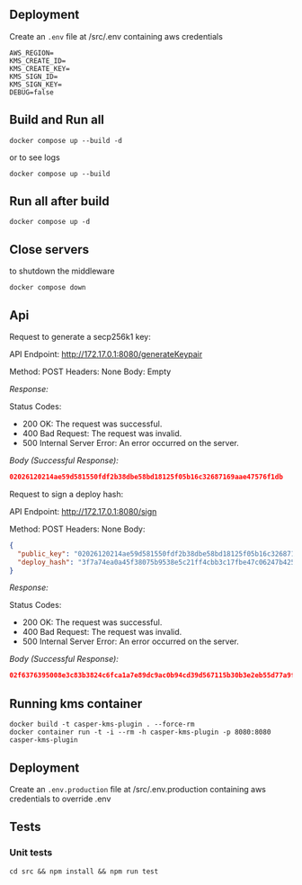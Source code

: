 ## Deployment

Create an `.env` file at /src/.env containing aws credentials

```
AWS_REGION=
KMS_CREATE_ID=
KMS_CREATE_KEY=
KMS_SIGN_ID=
KMS_SIGN_KEY=
DEBUG=false
```

## Build and Run all

```shell
docker compose up --build -d
```

or to see logs

```shell
docker compose up --build
```

## Run all after build

```shell
docker compose up -d
```

## Close servers

to shutdown the middleware

```shell
docker compose down
```

## Api

Request to generate a secp256k1 key:

API Endpoint:
http://172.17.0.1:8080/generateKeypair

Method: POST
Headers: None
Body: Empty

_Response:_

Status Codes:

- 200 OK: The request was successful.
- 400 Bad Request: The request was invalid.
- 500 Internal Server Error: An error occurred on the server.

_Body (Successful Response):_

```json
02026120214ae59d581550fdf2b38dbe58bd18125f05b16c32687169aae47576f1db
```

Request to sign a deploy hash:

API Endpoint:
http://172.17.0.1:8080/sign

Method: POST
Headers: None
Body:

```json
{
  "public_key": "02026120214ae59d581550fdf2b38dbe58bd18125f05b16c32687169aae47576f1db",
  "deploy_hash": "3f7a74ea0a45f38075b9538e5c21ff4cbb3c17fbe47c06247b425ca9a3e50375"
}
```

_Response:_

Status Codes:

- 200 OK: The request was successful.
- 400 Bad Request: The request was invalid.
- 500 Internal Server Error: An error occurred on the server.

_Body (Successful Response):_

```json
02f6376395008e3c83b3824c6fca1a7e89dc9ac0b94cd39d567115b30b3e2eb55d77a9fa6f999472eede573e2f5184398a9211890efc04a020fd55972bb44f2e5a
```

## Running kms container

```shell
docker build -t casper-kms-plugin . --force-rm
docker container run -t -i --rm -h casper-kms-plugin -p 8080:8080 casper-kms-plugin
```

## Deployment

Create an `.env.production` file at /src/.env.production containing aws credentials to override .env

## Tests

### Unit tests

```shell
cd src && npm install && npm run test
```
